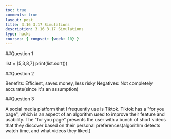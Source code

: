 ```yaml
---
toc: true 
comments: true 
layout: post 
title: 3.16 3.17 Simulations
description: 3.16 3.17 Simulations
type: hacks
courses: { compsci: {week: 10} } 
---
```




##Question 1

list = [5,3,8,7]
print(list.sort())

##Question 2

Benefits: Efficient, saves money, less risky
Negatives: Not completely accurate(since it's an assumption)

##Question 3

A social media platform that I frequently use is Tiktok. Tiktok has a "for you page", which is an aspect of an algorithm used to improve their feature and usability. The "for you page" presents the user with a bunch of short videos that they discover based on their personal preferences(algorithm detects watch time, and what videos they liked.)